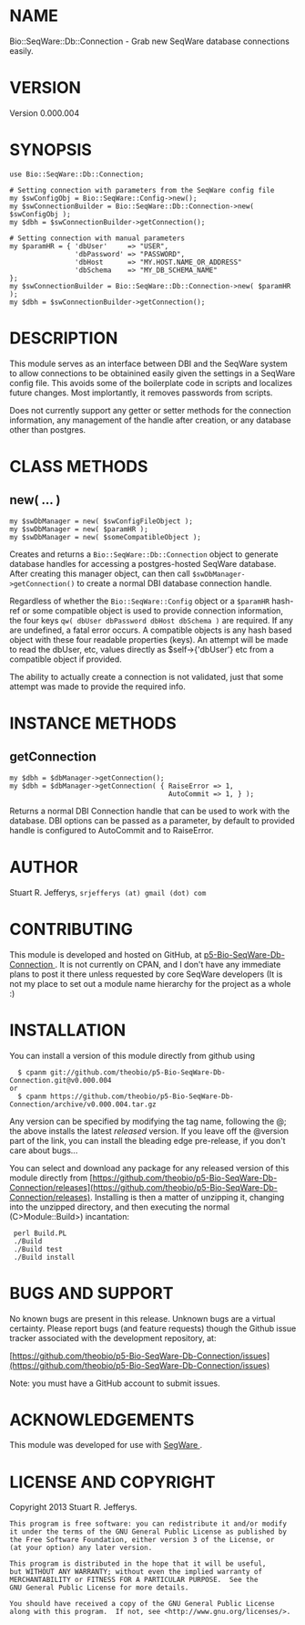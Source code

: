 # NAME

Bio::SeqWare::Db::Connection - Grab new SeqWare database connections easily.

# VERSION

Version 0.000.004

# SYNOPSIS

    use Bio::SeqWare::Db::Connection;

    # Setting connection with parameters from the SeqWare config file
    my $swConfigObj = Bio::SeqWare::Config->new();
    my $swConnectionBuilder = Bio::SeqWare::Db::Connection->new( $swConfigObj );
    my $dbh = $swConnectionBuilder->getConnection();

    # Setting connection with manual parameters
    my $paramHR = { 'dbUser'     => "USER",
                    'dbPassword' => "PASSWORD",
                    'dbHost      => "MY.HOST.NAME_OR_ADDRESS"
                    'dbSchema    => "MY_DB_SCHEMA_NAME"
    };
    my $swConnectionBuilder = Bio::SeqWare::Db::Connection->new( $paramHR );
    my $dbh = $swConnectionBuilder->getConnection();

# DESCRIPTION

This module serves as an interface between DBI and the SeqWare system to allow
connections to be obtainined easily given the settings in a SeqWare
config file. This avoids some of the boilerplate code in scripts and localizes
future changes. Most implortantly, it removes passwords from scripts.

Does not currently support any getter or setter
methods for the connection information, any management of the handle after
creation, or any database other than postgres.

# CLASS METHODS

## new( ... )

    my $swDbManager = new( $swConfigFileObject );
    my $swDbManager = new( $paramHR );
    my $swDbManager = new( $someCompatibleObject );

Creates and returns a `Bio::SeqWare::Db::Connection` object to generate database
handles for accessing a postgres-hosted SeqWare database. After creating this
manager object, can then call `$swDbManager->getConnection()` to create a normal
DBI database connection handle.

Regardless of whether the `Bio::SeqWare::Config` object or a `$paramHR`
hash-ref or some compatible object is used to provide connection information, the
four keys `qw( dbUser dbPassword dbHost dbSchema )` are required. If any are
undefined, a fatal error occurs. A compatible objects is any hash based object
with these four readable properties (keys). An attempt will be made to read
the dbUser, etc, values directly as $self->{'dbUser'} etc from a compatible
object if provided.

The ability to actually create a connection is not validated, just that some
attempt was made to provide the required info.

# INSTANCE METHODS

## getConnection

    my $dbh = $dbManager->getConnection();
    my $dbh = $dbManager->getConnection( { RaiseError => 1,
                                           AutoCommit => 1, } );

Returns a normal DBI Connection handle that can be used to work with the
database. DBI options can be passed as a parameter, by default to provided
handle is configured to AutoCommit and to RaiseError.

# AUTHOR

Stuart R. Jefferys, `srjefferys (at) gmail (dot) com`

# CONTRIBUTING

This module is developed and hosted on GitHub, at
[p5-Bio-SeqWare-Db-Connection ](http://search.cpan.org/perldoc?https:#/github.com/theobio/p5-Bio-SeqWare-Db-Connection). It
is not currently on CPAN, and I don't have any immediate plans to post it
there unless requested by core SeqWare developers (It is not my place to
set out a module name hierarchy for the project as a whole :)

# INSTALLATION

You can install a version of this module directly from github using

      $ cpanm git://github.com/theobio/p5-Bio-SeqWare-Db-Connection.git@v0.000.004
    or
      $ cpanm https://github.com/theobio/p5-Bio-SeqWare-Db-Connection/archive/v0.000.004.tar.gz

Any version can be specified by modifying the tag name, following the @;
the above installs the latest _released_ version. If you leave off the @version
part of the link, you can install the bleading edge pre-release, if you don't
care about bugs...

You can select and download any package for any released version of this module
directly from [https://github.com/theobio/p5-Bio-SeqWare-Db-Connection/releases](https://github.com/theobio/p5-Bio-SeqWare-Db-Connection/releases).
Installing is then a matter of unzipping it, changing into the unzipped
directory, and then executing the normal (C>Module::Build>) incantation:

     perl Build.PL
     ./Build
     ./Build test
     ./Build install

# BUGS AND SUPPORT

No known bugs are present in this release. Unknown bugs are a virtual
certainty. Please report bugs (and feature requests) though the
Github issue tracker associated with the development repository, at:

[https://github.com/theobio/p5-Bio-SeqWare-Db-Connection/issues](https://github.com/theobio/p5-Bio-SeqWare-Db-Connection/issues)

Note: you must have a GitHub account to submit issues.

# ACKNOWLEDGEMENTS

This module was developed for use with [SegWare ](http://search.cpan.org/perldoc?http:#/seqware.github.io).

# LICENSE AND COPYRIGHT

Copyright 2013 Stuart R. Jefferys.

    This program is free software: you can redistribute it and/or modify
    it under the terms of the GNU General Public License as published by
    the Free Software Foundation, either version 3 of the License, or
    (at your option) any later version.

    This program is distributed in the hope that it will be useful,
    but WITHOUT ANY WARRANTY; without even the implied warranty of
    MERCHANTABILITY or FITNESS FOR A PARTICULAR PURPOSE.  See the
    GNU General Public License for more details.

    You should have received a copy of the GNU General Public License
    along with this program.  If not, see <http://www.gnu.org/licenses/>.
